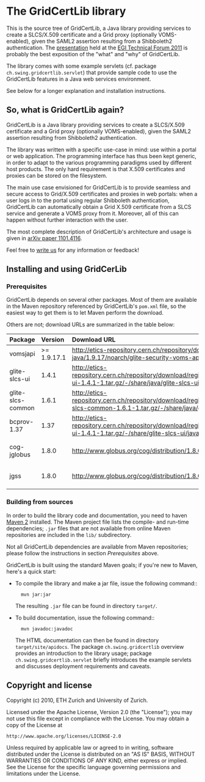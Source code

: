 # The GridCertLib library #

This is the source tree of GridCertLib, a Java library providing
services to create a SLCS/X.509 certificate and a Grid proxy
(optionally VOMS-enabled), given the SAML2 assertion resulting from a
Shibboleth2 authentication.  The
[presentation](docs/slides/egi-tf2011/rmurri-gridcertlib-egitf2011.pdf)
held at the [EGI Technical Forum 2011](http://tf2011.egi.eu/) is
probably the best exposition of the "what" and "why" of GridCertLib.

The library comes with some example servlets (cf. package
`ch.swing.gridcertlib.servlet`) that provide sample code to use the
GridCertLib features in a Java web services environment.

See below for a longer explanation and installation instructions.


## So, what is GridCertLib again? ##

GridCertLib is a Java library providing services to create a
SLCS/X.509 certificate and a Grid proxy (optionally VOMS-enabled),
given the SAML2 assertion resulting from Shibboleth2 authentication.

The library was written with a specific use-case in mind: use within a
portal or web application.  The programming interface has thus been
kept generic, in order to adapt to the various programming paradigms
used by different host products.  The only hard requirement is that
X.509 certificates and proxies can be stored on the filesystem.

The main use case envisioned for GridCertLib is to provide seamless
and secure access to Grid/X.509 certificates and proxies in web
portals: when a user logs in to the portal using regular Shibboleth
authentication, GridCertLib can automatically obtain a Grid X.509
certificate from a SLCS service and generate a VOMS proxy from
it. Moreover, all of this can happen without further interaction with
the user.

The most complete description of GridCertLib's architecture and usage
is given in [arXiv paper 1101.4116](http://arxiv.org/abs/1101.4116).

Feel free to [write
us](mailto:riccardo.murri@gmail.com,sergio.maffioletti@uzh.ch,peter.kunszt@systemsx.ch)
for any information or feedback!


## Installing and using GridCerLib ##

### Prerequisites ###

GridCertLib depends on several other packages. Most of them are
available in the Maven repository referenced by GridCertLib's
`pom.xml` file, so the easiest way to get them is to let Maven perform
the download.

Others are not; download URLs are summarized in the table below:

| **Package**     | **Version**    | **Download URL**      | **Notes**  |
|:----------------|:---------------|:----------------------|:-----------|
| vomsjapi        | >= 1.9.17.1    | http://etics-repository.cern.ch/repository/download/registered/org.glite/org.glite.security.voms-api-java/1.9.17/noarch/glite-security-voms-api-java-1.9.17-1.tar.gz/-/share/java/vomsjapi.jar | RPM packages available from: http://pkgs.org/package/vomsjapi |
| glite-slcs-ui   | 1.4.1          | http://etics-repository.cern.ch/repository/download/registered/org.glite/org.glite.slcs.ui/1.4.1/noarch/glite-slcs-ui-1.4.1-1.tar.gz/-/share/java/glite-slcs-ui.jar |            |
| glite-slcs-common | 1.6.1          | http://etics-repository.cern.ch/repository/download/registered/org.glite/org.glite.slcs.common/1.6.1/noarch/glite-slcs-common-1.6.1-1.tar.gz/-/share/java/glite-slcs-common.jar |            |
| bcprov-1.37     | 1.37           | http://etics-repository.cern.ch/repository/download/registered/org.glite/org.glite.slcs.ui/1.4.1/noarch/glite-slcs-ui-1.4.1-1.tar.gz/-/share/glite-slcs-ui/java/bcprov-1.37.jar | Needed by glite-slcs-ui and the servlet code in GridCertLib |
| cog-jglobus     | 1.8.0          | http://www.globus.org/cog/distribution/1.8.0/cog-jglobus-1.8.0-bin.tar.gz | JAR file available in the `lib/` subdirectory of archive; see also: http://dev.globus.org/wiki/CoG_JGlobus_1.8.0 |
| jgss            | 1.8.0          | http://www.globus.org/cog/distribution/1.8.0/cog-jglobus-1.8.0-bin.tar.gz | JAR file available in the `lib/` subdirectory of archive; see also: http://dev.globus.org/wiki/CoG_JGlobus_1.8.0 |


### Building from sources ###

In order to build the library code and documentation, you need to
haven [Maven 2](http://maven.apache.org/) installed.
The Maven project file lists the compile- and run-time dependencies;
`.jar` files that are not available from online Maven repositories are
included in the `lib/` subdirectory.

Not all GridCertLib dependencies are available from Maven repositories;
please follow the instructions in section *Prerequisites* above.

GridCertLib is built using the standard Maven goals;
if you're new to Maven, here's a quick start:

* To compile the library and make a jar file, issue the following
  command::

        mvn jar:jar

  The resulting `.jar` file can be found in directory `target/`.

* To build documentation, issue the following command::

        mvn javadoc:javadoc

  The HTML documentation can then be found in directory
  `target/site/apidocs`.  The package `ch.swing.gridcertlib` overview
  provides an introduction to the library usage; package
  `ch.swing.gridcertlib.servlet` briefly introduces the example
  servlets and discusses deployment requirements and caveats.


## Copyright and license ##

Copyright (c) 2010, ETH Zurich and University of Zurich.

Licensed under the Apache License, Version 2.0 (the "License");
you may not use this file except in compliance with the License.
You may obtain a copy of the License at

    http://www.apache.org/licenses/LICENSE-2.0

Unless required by applicable law or agreed to in writing, software
distributed under the License is distributed on an "AS IS" BASIS,
WITHOUT WARRANTIES OR CONDITIONS OF ANY KIND, either express or implied.
See the License for the specific language governing permissions and
limitations under the License.
